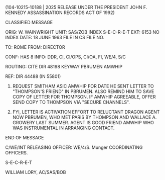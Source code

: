 (104-10215-10188 | 2025 RELEASE UNDER THE PRESIDENT JOHN F. KENNEDY ASSASSINATION RECORDS ACT OF 1992)

CLASSIFIED MESSAGE

ORIG: W. WAINWRIGHT
UNIT: SAS/ZOB INDEX S-E-C-R-E-T
EXT: 6153 NO INDEX
DATE: 18 JUNE 1963 FILE IN CS FILE NO.

TO: ROME
FROM: DIRECTOR

CONF: HAS 8
INFO: DDR, CI, CI/OPS, CI/OA, FI, WE/4, S/C

ROUTING:
CITE DIR 48198
KEYWAY PBRUMEN AMWHIP

REF: DIR 44488 (IN 55801)

1. REQUEST SMITHAM ASIC AMWHIP FOR DATE HE SENT LETTER TO "THOMPSON'S FRIEND" IN PBRUMEN. ALSO REMIND HIM TO SAVE COPY OF LETTER FOR THOMPSON. IF AMWHIP AGREEABLE, OFFER SEND COPY TO THOMPSON VIA "SECURE CHANNELS".

2. FYI, LETTER IS ACTIVATION EFFORT TO RELUCTANT DRAGON AGENT NOW PBRUMEN, WHO MET PARIS BY THOMPSON AND WALLACE A. GROWERY LAST SUMMER. AGENT IS GOOD FRIEND AMWHIP WHO WAS INSTRUMENTAL IN ARRANGING CONTACT.

END OF MESSAGE

C/WE/INT
RELEASING OFFICER: WE/4/S. Munger
COORDINATING OFFICERS.

S-E-C-R-E-T

WILLIAM LORY, AC/SAS/BOB
